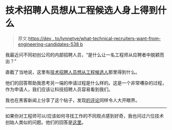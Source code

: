 # 技术招聘人员想从工程候选人身上得到什么

> 原文:[https://dev . to/lynnetye/what-technical-recruiters-want-from-engineering-candidates-538 b](https://dev.to/lynnetye/what-technical-recruiters-want-from-engineering-candidates-538b)

我最近问不同初创公司的内部招聘人员，“是什么让一名工程师从应聘者中脱颖而出？”

直截了当地说，这里有[技术招聘人员想从工程候选人](https://www.keyvalues.com/blog/what-tech-recruiters-want-from-engineering-candidates)那里得到什么。

他们的回答帮助我思考另一端的申请过程是什么样的。这是一个非常嘈杂的过程，作为申请人，我们应该让科技招聘人员容易看到我们。

我也在黑客新闻上分享了这个帖子，发现[的评论](https://news.ycombinator.com/item?id=16877320)同样令人大开眼界。

* * *

如果你对工程师可以/应该如何寻找工作的不同观点感到好奇，我也问过六位技术创始人类似的问题。他们的回答是[这里](https://www.keyvalues.com/blog/how-engineers-can-stand-out-from-the-applicant-pool)。